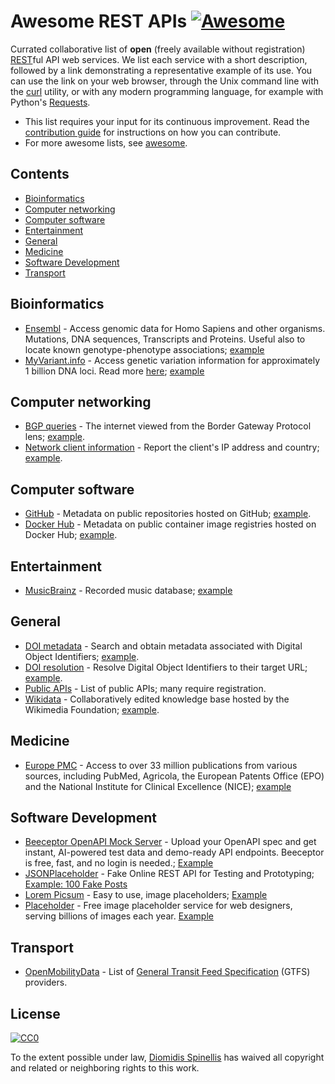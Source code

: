 # Awesome REST APIs [![Awesome](https://awesome.re/badge.svg)](https://awesome.re)
Currated collaborative list of **open** (freely available without registration)
[REST](https://en.wikipedia.org/wiki/Representational_state_transfer)ful
API web services.
We list each service with a short description, followed by a link
demonstrating a representative example of its use.
You can use the link on your web browser, through the Unix command line
with the [curl](https://curl.haxx.se/) utility,
or with any modern programming language, for example with Python's
[Requests](https://requests.readthedocs.io/en/master/).

- This list requires your input for its continuous improvement.
  Read the [contribution guide](contributing.md) for instructions on how
  you can contribute.
- For more awesome lists, see [awesome](https://github.com/sindresorhus/awesome).

## Contents
- [Bioinformatics](#bioinformatics)
- [Computer networking](#computer-networking)
- [Computer software](#computer-software)
- [Entertainment](#entertainment)
- [General](#general)
- [Medicine](#medicine)
- [Software Development](#software-development)
- [Transport](#transport)

## Bioinformatics 
- [Ensembl](https://rest.ensembl.org/) - Access genomic data for Homo Sapiens and other organisms. Mutations, DNA sequences, Transcripts and Proteins. Useful also to locate known genotype-phenotype associations; [example](https://rest.ensembl.org/vep/human/hgvs/AGT:c.803T%3EC?content-type=application/json)
- [MyVariant.info](https://myvariant.info/v1/api) - Access genetic variation information for approximately 1 billion DNA loci. Read more [here](https://docs.myvariant.info/en/latest/doc/data.html); [example](http://myvariant.info/v1/query?q=chr3:8762685-8762685)

## Computer networking
- [BGP queries](https://bgpstuff.net/) - The internet viewed from the Border Gateway Protocol lens; [example](https://bgpstuff.net/sourced?as=6799&format=json).
- [Network client information](https://www.myip.com/api-docs/) - Report the client's IP address and country; [example](https://api.myip.com).

## Computer software
- [GitHub](https://developer.github.com/v3/) - Metadata on public repositories hosted on GitHub; [example](https://api.github.com/repos/dspinellis/awesome-rest-apis).
- [Docker Hub](https://docs.docker.com/registry/spec/api/) - Metadata on public container image registries hosted on Docker Hub; [example](https://hub.docker.com/v2/repositories/library/fedora/).

## Entertainment
- [MusicBrainz](https://musicbrainz.org/doc/Development/XML_Web_Service/Version_2) - Recorded music database; [example](https://musicbrainz.org/ws/2/release/93c4f215-15ae-34a2-981a-9a5fbd700004?inc=aliases+artist-credits+labels+discids+recordings&fmt=json)

## General
- [DOI metadata](https://github.com/CrossRef/rest-api-doc) - Search and obtain metadata associated with Digital Object Identifiers; [example](https://api.crossref.org/works/10.1109/TSE.2019.2892149).
- [DOI resolution](https://www.doi.org/factsheets/DOIProxy.html#rest-api) - Resolve Digital Object Identifiers to their target URL; [example](https://doi.org/api/handles/10.1109/TSE.2019.2892149).
- [Public APIs](https://github.com/public-apis/public-apis/blob/master/README.md) - List of public APIs; many require registration.
- [Wikidata](https://www.wikidata.org/wiki/Wikidata:Data_access) - Collaboratively edited knowledge base hosted by the Wikimedia Foundation; [example](https://www.wikidata.org/w/api.php?action=wbgetentities&format=json&ids=Q111).


## Medicine
- [Europe PMC](https://europepmc.org/RestfulWebService) - Access to over 33 million publications from various sources, including PubMed, Agricola, the European Patents Office (EPO) and the National Institute for Clinical Excellence (NICE);  [example](https://www.ebi.ac.uk/europepmc/webservices/rest/search?query=malaria&format=json)

## Software Development
- [Beeceptor OpenAPI Mock Server](https://beeceptor.com/openapi-mock-server/?utm_source=awesome-rest-apis) - Upload your OpenAPI spec and get instant, AI-powered test data and demo-ready API endpoints. Beeceptor is free, fast, and no login is needed.; [Example](https://app.beeceptor.com/mock-server/github-api)
- [JSONPlaceholder](https://jsonplaceholder.typicode.com/) - Fake Online REST API for Testing and Prototyping; [Example: 100 Fake Posts](https://jsonplaceholder.typicode.com/posts)
- [Lorem Picsum](https://picsum.photos/) - Easy to use, image placeholders; [Example](https://i.picsum.photos/id/107/400/300.jpg)
- [Placeholder](https://placeholder.com/) - Free image placeholder service for web designers, serving billions of images each year. [Example](https://via.placeholder.com/300.png/09f/fff)

## Transport
- [OpenMobilityData](https://transitfeeds.com/feeds) - List of [General Transit Feed Specification](https://en.wikipedia.org/wiki/General_Transit_Feed_Specification) (GTFS) providers.


## License

[![CC0](http://mirrors.creativecommons.org/presskit/buttons/88x31/svg/cc-zero.svg)](https://creativecommons.org/publicdomain/zero/1.0/)

To the extent possible under law, [Diomidis Spinellis](http://www.spinellis.gr) has waived all copyright and related or neighboring rights to this work.
